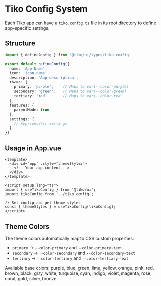 # Tiko Config System

Each Tiko app can have a `tiko.config.ts` file in its root directory to define app-specific settings.

## Structure

```typescript
import { defineConfig } from '@tiko/ui/types/tiko-config'

export default defineConfig({
  name: 'App Name',
  icon: 'icon-name',
  description: 'App description',
  theme: {
    primary: 'purple',    // Maps to var(--color-purple)
    secondary: 'green',   // Maps to var(--color-green)
    tertiary: 'red'       // Maps to var(--color-red)
  },
  features: {
    parentMode: true
  },
  settings: {
    // App-specific settings
  }
})
```

## Usage in App.vue

```vue
<template>
  <div id="app" :style="themeStyles">
    <!-- Your app content -->
  </div>
</template>

<script setup lang="ts">
import { useTikoConfig } from '@tiko/ui';
import tikoConfig from '../tiko.config';

// Set config and get theme styles
const { themeStyles } = useTikoConfig(tikoConfig);
</script>
```

## Theme Colors

The theme colors automatically map to CSS custom properties:
- `primary` → `--color-primary` and `--color-primary-text`
- `secondary` → `--color-secondary` and `--color-secondary-text`
- `tertiary` → `--color-tertiary` and `--color-tertiary-text`

Available base colors: purple, blue, green, lime, yellow, orange, pink, red, brown, black, gray, white, turquoise, cyan, indigo, violet, magenta, rose, coral, gold, silver, bronze